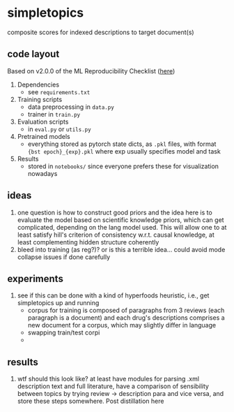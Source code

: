 # simpletopics
composite scores for indexed descriptions to target document(s)

## code layout

Based on v2.0.0 of the ML Reproducibility Checklist ([here](https://www.cs.mcgill.ca/~jpineau/ReproducibilityChecklist.pdf))
1. Dependencies 
   - see `requirements.txt`
3. Training scripts
   - data preprocessing in `data.py`
   - trainer in `train.py`
4. Evaluation scripts
   - in `eval.py` or `utils.py`
5. Pretrained models
   - everything stored as pytorch state dicts, as `.pkl` files, with format `{bst epoch}_{exp}.pkl` where exp usually specifies model and task
6. Results
   - stored in `notebooks/` since everyone prefers these for visualization nowadays

## ideas
1. one question is how to construct good priors and the idea here is to evaluate the model based on scientific knowledge priors, which can get complicated, depending on the lang model used. This will allow one to at least satisfy hill's criterion of consistency w.r.t. causal knowledge, at least complementing hidden structure coherently
2. bleed into training (as reg?)? or is this a terrible idea... could avoid mode collapse issues if done carefully

## experiments
1. see if this can be done with a kind of hyperfoods heuristic, i.e., get simpletopics up and running
    - corpus for training is composed of paragraphs from 3 reviews (each paragraph is a document) and each drug's descriptions comprises a new document for a corpus, which may slightly differ in language
    - swapping train/test corpi
    - 

## results
1. wtf should this look like? at least have modules for parsing .xml description text and full literature, have a comparison of sensibility between topics by trying review -> description para and vice versa, and store these steps somewhere. Post distillation here
